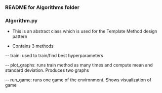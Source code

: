 ### README for Algorithms folder


### Algorithm.py

- This is an abstract class which is used for the Template Method design pattern

- Contains 3 methods

-- train: used to train/find best hyperparameters

-- plot_graphs: runs train method as many times and compute mean and standard deviation. Produces two graphs

-- run_game: runs one game of the environment. Shows visualization of game